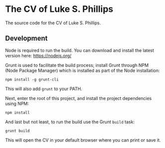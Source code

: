 # The CV of Luke S. Phillips

The source code for the CV of Luke S. Phillips.

## Development

Node is required to run the build. You can download and install the latest version here: https://nodejs.org/

Grunt is used to facilitate the build process; install Grunt through NPM (Node Package Manager) which is installed as part of the Node installation:

```
npm install -g grunt-cli
```

This will also add `grunt` to your PATH.

Next, enter the root of this project, and install the project dependencies using NPM:

```
npm install
```

And last but not least, to run the build use the Grunt `build` task:

```
grunt build
```

This will open the CV in your default browser where you can print or save it.
